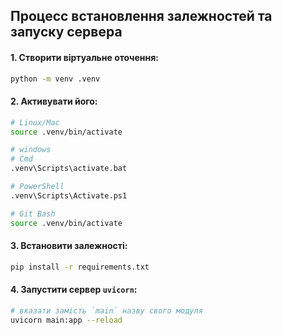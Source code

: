 ## Процесс встановлення залежностей та запуску сервера

#### 1. Створити віртуальне оточення:
```sh
python -m venv .venv
```

#### 2. Активувати його:
```sh
# Linux/Mac
source .venv/bin/activate

# windows
# Cmd
.venv\Scripts\activate.bat

# PowerShell
.venv\Scripts\Activate.ps1

# Git Bash
source .venv/bin/activate
```

#### 3. Встановити залежності:
```sh
pip install -r requirements.txt
```

#### 4. Запустити сервер `uvicorn`:
```sh
# вказати замість `main` назву свого модуля
uvicorn main:app --reload
```
